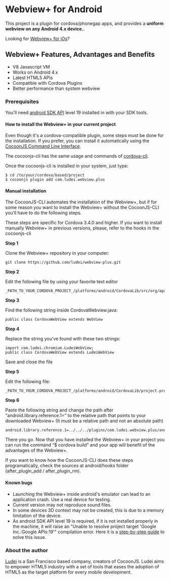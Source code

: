# Webview+ for Android #

This project is a plugin for cordova/phonegap apps, and provides a **uniform webview on any Android 4.x device.**.

Looking for [Webview+ for iOs](https://github.com/ludei/webview-plus-ios)?

## Webview+ Features, Advantages and Benefits  ##

* V8 Javascript VM
* Works on Android 4.x
* Latest HTML5 APIs
* Compatible with Cordova Plugins
* Better performance than system webview

### Prerequisites ###
You'll need [android SDK API](http://developer.android.com/guide/topics/manifest/uses-sdk-element.html) level 19 installed in with your SDK tools.

#### How to install the Webview+ in your current project ####

Even though it's a cordova-compatible plugin, some steps must be done for the installation. If you prefer, you can install it automatically using the [CocoonJS Command Line Interface](https://github.com/ludei/cocoonjs-cli). 

The cocoonjs-cli has the same usage and commands of [cordova-cli](https://github.com/apache/cordova-cli#project-commands).

Once the cocoonjs-cli is installed in your system, just type:

```
$ cd /to/your/cordova/based/project
$ cocoonjs plugin add com.ludei.webview.plus
```

#### Manual installation  ####
The CocoonJS-CLI automates the installation of the Webview+, but if for some reason you want to install the Webview+ without the CocoonJS-CLI you’ll have to do the following steps.

These steps are specific for Cordova 3.4.0 and higher. If you want to install manually Webview+ in previous versions, please, refer to the hooks in the cocoonjs-cli

**Step 1**

Clone the Webview+ repository in your computer:

```
git clone https://github.com/ludei/webview-plus.git
```

**Step 2**

Edit the following file by using your favorite text editor

```
_PATH_TO_YOUR_CORDOVA_PROJECT_/platforms/android/CordovaLib/src/org/apache/cordova/CordovaWebview.java
```

**Step 3**

Find the following string inside CordovaWebview.java:

```
public class CordovaWebView extends WebView
```


**Step 4**

Replace the string you've found with these two strings:


```
import com.ludei.chromium.LudeiWebView;
public class CordovaWebView extends LudeiWebView 
```
Save and close the file

**Step 5**

Edit the following file:

```
_PATH_TO_YOUR_CORDOVA_PROJECT_/platforms/android/CordovaLib/project.properties
```

**Step 6**

Paste the following string and change the path after “android.library.reference.1=” to the relative path that points to your downloaded Webview+ (It must be a relative path and not an absolute path)

```
android.library.reference.1=../../../plugins/com.ludei.webview.plus/android
```


There you go. Now that you have installed the Webview+ in your project you can run the command “$ cordova build” and your app will benefit of the advantages of the Webview+.

If you want to know how the CocoonJS-CLI does these steps programatically, check the sources at android/hooks folder (after_plugin_add / after_plugin_rm).

#### Known bugs ####

* Launching the Webview+ inside android's emulator can lead to an application crash. Use a real device for testing.
* Current version may not reproduce sound files.
* In some devices 3D context may not be created, this is due to a memory limitation of the device.
* As android SDK API level 19 is required, if it is not installed properly in the machine, it will raise an "Unable to resolve project target 'Google Inc.:Google APIs:19'" compilation error. Here it is a [step-by-step guide](https://github.com/ludei/cocoonjs-cli/wiki/How-to-solve-the-compilation-error:-%E2%80%9CUnable-to-resolve-project-target-'Google-Inc.:Google-APIs:19'%E2%80%9D) to solve this issue. 

### About the author ###

[Ludei](http://www.ludei.com) is a San Francisco based company, creators of CocoonJS. Ludei aims to empower HTML5 industry with a set of tools that eases the adoption of HTML5 as the target platform for every mobile development.
